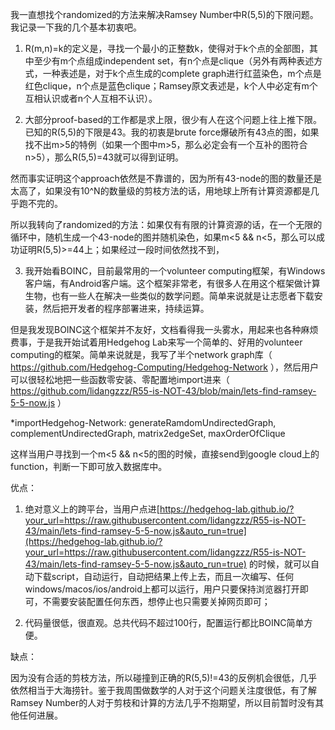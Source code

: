 我一直想找个randomized的方法来解决Ramsey Number中R(5,5)的下限问题。我记录一下我的几个基本初衷吧。

1. R(m,n)=k的定义是，寻找一个最小的正整数k，使得对于k个点的全部图，其中至少有m个点组成independent set，有n个点是clique（另外有两种表述方式，一种表述是，对于k个点生成的complete graph进行红蓝染色，m个点是红色clique，n个点是蓝色clique；Ramsey原文表述是，k个人中必定有m个互相认识或者n个人互相不认识）。

2. 大部分proof-based的工作都是求上限，很少有人在这个问题上往上推下限。已知的R(5,5)的下限是43。我的初衷是brute force爆破所有43点的图，如果找不出m>5的特例（如果一个图中m>5，那么必定会有一个互补的图符合n>5），那么R(5,5)=43就可以得到证明。

然而事实证明这个approach依然是不靠谱的，因为所有43-node的图的数量还是太高了，如果没有10^N的数量级的剪枝方法的话，用地球上所有计算资源都是几乎跑不完的。

所以我转向了randomized的方法：如果仅有有限的计算资源的话，在一个无限的循环中，随机生成一个43-node的图并随机染色，如果m<5 && n<5，那么可以成功证明R(5,5)>=44上；如果经过一段时间依然找不到，

3. 我开始看BOINC，目前最常用的一个volunteer computing框架，有Windows客户端，有Android客户端。这个框架非常老，有很多人在用这个框架做计算生物，也有一些人在解决一些类似的数学问题。简单来说就是让志愿者下载安装，然后把开发者的程序部署进来，持续运算。

但是我发现BOINC这个框架并不友好，文档看得我一头雾水，用起来也各种麻烦费事，于是我开始试着用Hedgehog Lab来写一个简单的、好用的volunteer computing的框架。简单来说就是，我写了半个network graph库（ https://github.com/Hedgehog-Computing/Hedgehog-Network ），然后用户可以很轻松地把一些函数零安装、零配置地import进来（ https://github.com/lidangzzz/R55-is-NOT-43/blob/main/lets-find-ramsey-5-5-now.js ）

*importHedgehog-Network: generateRamdomUndirectedGraph, complementUndirectedGraph, matrix2edgeSet, maxOrderOfClique

这样当用户寻找到一个m<5 && n<5的图的时候，直接send到google cloud上的function，判断一下即可放入数据库中。

优点：

1. 绝对意义上的跨平台，当用户点进[https://hedgehog-lab.github.io/?your_url=https://raw.githubusercontent.com/lidangzzz/R55-is-NOT-43/main/lets-find-ramsey-5-5-now.js&auto_run=true](https://hedgehog-lab.github.io/?your_url=https://raw.githubusercontent.com/lidangzzz/R55-is-NOT-43/main/lets-find-ramsey-5-5-now.js&auto_run=true) 的时候，就可以自动下载script，自动运行，自动把结果上传上去，而且一次编写、任何windows/macos/ios/android上都可以运行，用户只要保持浏览器打开即可，不需要安装配置任何东西，想停止也只需要关掉网页即可；

2. 代码量很低，很直观。总共代码不超过100行，配置运行都比BOINC简单方便。

缺点：

因为没有合适的剪枝方法，所以碰撞到正确的R(5,5)!=43的反例机会很低，几乎依然相当于大海捞针。鉴于我周围做数学的人对于这个问题关注度很低，有了解Ramsey Number的人对于剪枝和计算的方法几乎不抱期望，所以目前暂时没有其他任何进展。
